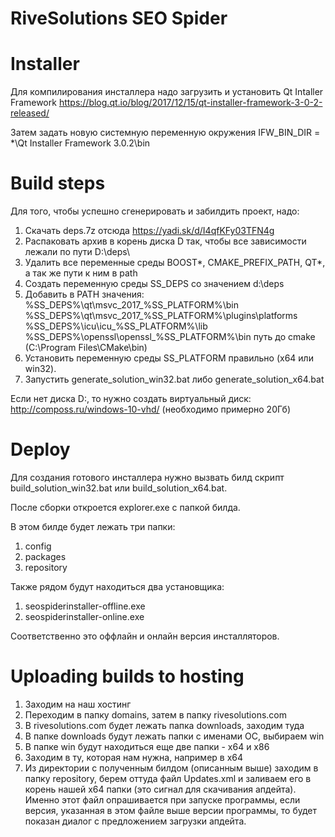 # RiveSolutions SEO Spider

# Installer

Для компилирования инсталлера надо загрузить и установить Qt Intaller Framework https://blog.qt.io/blog/2017/12/15/qt-installer-framework-3-0-2-released/

Затем задать новую системную переменную окружения IFW_BIN_DIR = *\Qt Installer Framework 3.0.2\bin

# Build steps

Для того, чтобы успешно сгенерировать и забилдить проект, надо:
1. Скачать deps.7z отсюда https://yadi.sk/d/I4qfKFy03TFN4g
2. Распаковать архив в корень диска D так, чтобы все зависимости лежали по пути D:\\deps\
3. Удалить все переменные среды BOOST*, CMAKE_PREFIX_PATH, QT*, а так же пути к ним в path
4. Создать переменную среды SS_DEPS со значением d:\deps
5. Добавить в PATH значения:
	%SS_DEPS%\qt\msvc_2017_%SS_PLATFORM%\bin
	%SS_DEPS%\qt\msvc_2017_%SS_PLATFORM%\plugins\platforms
	%SS_DEPS%\icu\icu_%SS_PLATFORM%\lib
	%SS_DEPS%\openssl\openssl_%SS_PLATFORM%\bin
	путь до cmake (C:\Program Files\CMake\bin)
6. Установить переменную среды SS_PLATFORM правильно (x64 или win32).
7. Запустить generate_solution_win32.bat либо generate_solution_x64.bat

Если нет диска D:, то нужно создать виртуальный диск: http://composs.ru/windows-10-vhd/ (необходимо примерно 20Гб)

# Deploy

Для создания готового инсталлера нужно вызвать билд скрипт build_solution_win32.bat или build_solution_x64.bat.

После сборки откроется explorer.exe с папкой билда.

В этом билде будет лежать три папки:
1. config
2. packages
3. repository

Также рядом будут находиться два установщика:
1. seospiderinstaller-offline.exe
2. seospiderinstaller-online.exe

Соответственно это оффлайн и онлайн версия инсталляторов.

# Uploading builds to hosting

1. Заходим на наш хостинг
2. Переходим в папку domains, затем в папку rivesolutions.com
3. В rivesolutions.com будет лежать папка downloads, заходим туда
4. В папке downloads будут лежать папки с именами ОС, выбираем win
5. В папке win будут находиться еще две папки - х64 и х86
6. Заходим в ту, которая нам нужна, например в х64
7. Из директории с полученным билдом (описанным выше) заходим в папку repository, берем оттуда файл Updates.xml 
	и заливаем его в корень нашей х64 папки (это сигнал для скачивания апдейта).
	Именно этот файл опрашивается при запуске программы, если версия, указанная в этом файле выше версии программы, то будет показан диалог с предложением загрузки апдейта.